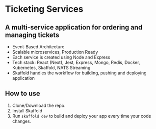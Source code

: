 # Ticketing Services

## A multi-service application for ordering and managing tickets

- Event-Based Architecture
- Scalable microservices, Production Ready
- Each service is created using Node and Express
- Tech stack: React (Next), Jest, Express, Mongo, Redis, Docker, Kubernetes, Skaffold, NATS Streaming
- Skaffold handles the workflow for building, pushing and deploying application

## How to use

1. Clone/Download the repo.
2. Install Skaffold
3. Run `skaffold dev` to build and deploy your app every time your code changes.
